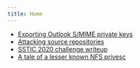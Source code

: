 ```yaml
---
title: Home
---
```


* [Exporting Outlook S/MIME private keys](./OutlookDecrypt/OutlookDecrypt)
* [Attacking source repositories](./Attacking_source_repositories)
* [SSTIC 2020 challenge writeup](./sstic2020_writeup/sstic2020)
* [A tale of a lesser known NFS privesc](./nfs_privesc)
